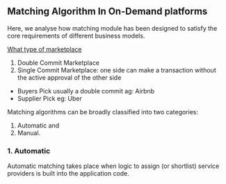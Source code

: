 ## Matching Algorithm In On-Demand platforms

Here, we analyse how matching module has been designed to satisfy the core requirements of different business models.

[What type of marketplace](https://acrowdedspace.com/post/95742275407/what-type-of-marketplace-are-you)
1. Double Commit Marketplace
2. Single Commit Marketplace: one side can make a transaction without the active approval of the other side
- Buyers Pick usually a double commit ag: Airbnb
- Supplier Pick eg: Uber

Matching algorithms can be broadly classified into two categories: 
1. Automatic and
2. Manual.   

### 1. Automatic
Automatic matching takes place when logic to assign (or shortlist) service providers is built into the application code. 
